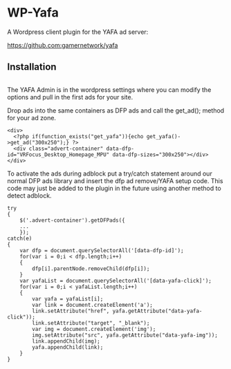 # WP-Yafa

A Wordpress client plugin for the YAFA ad server:

https://github.com:gamernetwork/yafa

## Installation

```
```

The YAFA Admin is in the wordpress settings where you can modify the options and pull in the first ads for your site.

Drop ads into the same containers as DFP ads and call the get_ad(); method for your ad zone.

```
<div>
  <?php if(function_exists("get_yafa")){echo get_yafa()->get_ad("300x250");} ?>
  <div class="advert-container" data-dfp-id="VRFocus_Desktop_Homepage_MPU" data-dfp-sizes="300x250"></div>
</div>
```

To activate the ads during adblock put a try/catch statement around our normal DFP ads library and insert the dfp ad remove/YAFA setup code. This code may just be added to the plugin in the future using another method to detect adblock.

```
try
{
    $('.advert-container').getDFPads({
    ...
    });
catch(e)
{
    var dfp = document.querySelectorAll('[data-dfp-id]');
    for(var i = 0;i < dfp.length;i++)
    {
        dfp[i].parentNode.removeChild(dfp[i]);
    }
    var yafaList = document.querySelectorAll('[data-yafa-click]');
    for(var i = 0;i < yafaList.length;i++)
    {
        var yafa = yafaList[i];
        var link = document.createElement('a');
        link.setAttribute("href", yafa.getAttribute("data-yafa-click"));
        link.setAttribute("target", "_blank");
        var img = document.createElement('img');
        img.setAttribute("src", yafa.getAttribute("data-yafa-img"));
        link.appendChild(img);
        yafa.appendChild(link);
    }
}
```

